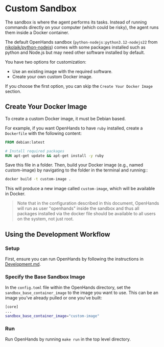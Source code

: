 # Custom Sandbox

The sandbox is where the agent performs its tasks. Instead of running commands directly on your computer
(which could be risky), the agent runs them inside a Docker container.

The default OpenHands sandbox (`python-nodejs:python3.12-nodejs22`
from [nikolaik/python-nodejs](https://hub.docker.com/r/nikolaik/python-nodejs)) comes with some packages installed such
as python and Node.js but may need other software installed by default.

You have two options for customization:

- Use an existing image with the required software.
- Create your own custom Docker image.

If you choose the first option, you can skip the `Create Your Docker Image` section.

## Create Your Docker Image

To create a custom Docker image, it must be Debian based.

For example, if you want OpenHands to have `ruby` installed, create a `Dockerfile` with the following content:

```dockerfile
FROM debian:latest

# Install required packages
RUN apt-get update && apt-get install -y ruby
```

Save this file in a folder. Then, build your Docker image (e.g., named custom-image) by navigating to the folder in
the terminal and running::
```bash
docker build -t custom-image .
```

This will produce a new image called `custom-image`, which will be available in Docker.

> Note that in the configuration described in this document, OpenHands will run as user "openhands" inside the
> sandbox and thus all packages installed via the docker file should be available to all users on the system, not just root.

## Using the Development Workflow

### Setup

First, ensure you can run OpenHands by following the instructions in [Development.md](https://github.com/All-Hands-AI/OpenHands/blob/main/Development.md).

### Specify the Base Sandbox Image

In the `config.toml` file within the OpenHands directory, set the `sandbox_base_container_image` to the image you want to use.
This can be an image you’ve already pulled or one you’ve built:

```bash
[core]
...
sandbox_base_container_image="custom-image"
```

### Run

Run OpenHands by running ```make run``` in the top level directory.
